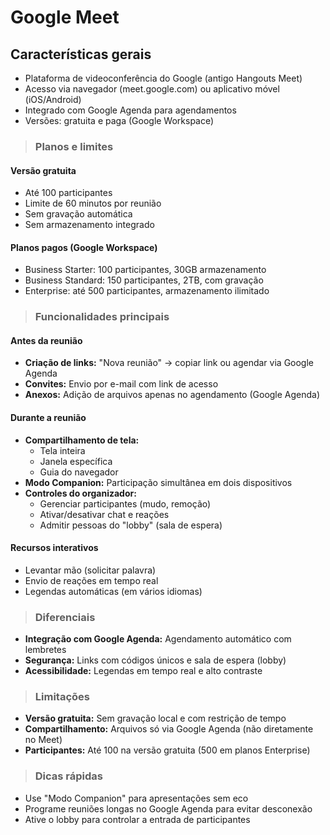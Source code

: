 # Google Meet

## Características gerais
- Plataforma de videoconferência do Google (antigo Hangouts Meet)
- Acesso via navegador (meet.google.com) ou aplicativo móvel (iOS/Android)
- Integrado com Google Agenda para agendamentos
- Versões: gratuita e paga (Google Workspace)

> ### Planos e limites

#### Versão gratuita
- Até 100 participantes
- Limite de 60 minutos por reunião
- Sem gravação automática
- Sem armazenamento integrado

#### Planos pagos (Google Workspace)
- Business Starter: 100 participantes, 30GB armazenamento
- Business Standard: 150 participantes, 2TB, com gravação
- Enterprise: até 500 participantes, armazenamento ilimitado

> ### Funcionalidades principais

#### Antes da reunião
- **Criação de links:** "Nova reunião" → copiar link ou agendar via Google Agenda
- **Convites:** Envio por e-mail com link de acesso
- **Anexos:** Adição de arquivos apenas no agendamento (Google Agenda)

#### Durante a reunião
- **Compartilhamento de tela:**
  - Tela inteira
  - Janela específica
  - Guia do navegador
- **Modo Companion:** Participação simultânea em dois dispositivos
- **Controles do organizador:**
  - Gerenciar participantes (mudo, remoção)
  - Ativar/desativar chat e reações
  - Admitir pessoas do "lobby" (sala de espera)

#### Recursos interativos
- Levantar mão (solicitar palavra)
- Envio de reações em tempo real
- Legendas automáticas (em vários idiomas)

> ### Diferenciais
- **Integração com Google Agenda:** Agendamento automático com lembretes
- **Segurança:** Links com códigos únicos e sala de espera (lobby)
- **Acessibilidade:** Legendas em tempo real e alto contraste

> ### Limitações
- **Versão gratuita:** Sem gravação local e com restrição de tempo
- **Compartilhamento:** Arquivos só via Google Agenda (não diretamente no Meet)
- **Participantes:** Até 100 na versão gratuita (500 em planos Enterprise)

> ### Dicas rápidas
- Use "Modo Companion" para apresentações sem eco
- Programe reuniões longas no Google Agenda para evitar desconexão
- Ative o lobby para controlar a entrada de participantes